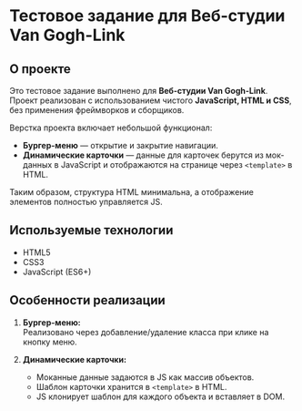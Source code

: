 # Тестовое задание для Веб-студии Van Gogh-Link

## О проекте

Это тестовое задание выполнено для **Веб-студии Van Gogh-Link**.  
Проект реализован с использованием чистого **JavaScript, HTML и CSS**, без применения фреймворков и сборщиков.  

Верстка проекта включает небольшой функционал:

- **Бургер-меню** — открытие и закрытие навигации.  
- **Динамические карточки** — данные для карточек берутся из мок-данных в JavaScript и отображаются на странице через `<template>` в HTML.  

Таким образом, структура HTML минимальна, а отображение элементов полностью управляется JS.

## Используемые технологии

- HTML5  
- CSS3  
- JavaScript (ES6+)  

## Особенности реализации

1. **Бургер-меню:**  
   Реализовано через добавление/удаление класса при клике на кнопку меню.  

2. **Динамические карточки:**  
   - Моканные данные задаются в JS как массив объектов.  
   - Шаблон карточки хранится в `<template>` в HTML.  
   - JS клонирует шаблон для каждого объекта и вставляет в DOM.  
